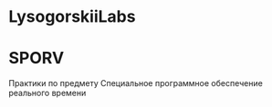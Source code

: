 # LysogorskiiLabs
# SPORV
Практики по предмету Специальное программное обеспечение реального времени
